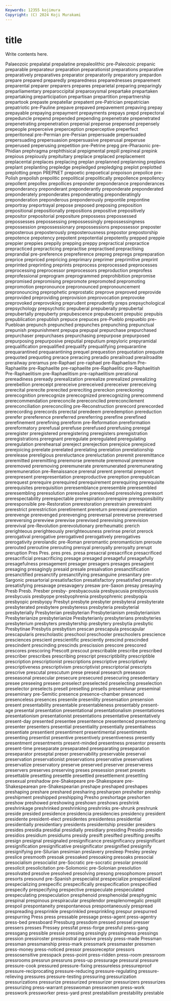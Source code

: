 ```yaml
---
Keywords: 12355 kojimura
Copyright: (C) 2024 Koji Murakami
---
```


# title

Write contents here.



Palaeozoic prepalatal prepalatine prepaleolithic pre-Paleozoic prepanic preparable preparateur preparation
preparationist preparations preparative preparatively preparatives preparator preparatorily preparatory prepardon prepare
prepared preparedly preparedness preparednesses preparement preparental preparer preparers prepares preparietal
preparing preparingly preparliamentary preparoccipital preparoxysmal prepartake prepartaken prepartaking preparticipation prepartisan
prepartition prepartnership prepartook prepaste prepatellar prepatent pre-Patrician prepatrician prepatriotic pre-Pauline
prepave prepaved prepavement prepaving prepay prepayable prepaying prepayment prepayments prepays
prepd prepectoral prepeduncle prepend prepended prepending prepenetrate prepenetrated prepenetrating prepenetration
prepenial prepense prepensed prepensely prepeople preperceive preperception preperceptive preperfect preperitoneal
pre-Permian pre-Persian prepersuade prepersuaded prepersuading prepersuasion prepersuasive preperusal preperuse preperused
preperusing prepetition pre-Petrine prepg pre-Pharaonic pre-Phidian prephragma prephthisical prepigmental prepill
prepineal prepink prepious prepiously prepituitary preplace preplaced preplacement preplacental preplaces
preplacing preplan preplanned preplanning preplans preplant preplanting prepledge prepledged prepledging
preplot preplotted preplotting prepn PREPNET prepoetic prepoetical prepoison prepolice pre-Polish
prepolish prepolitic prepolitical prepolitically prepollence prepollency prepollent prepollex prepollices preponder
preponderance preponderances preponderancy preponderant preponderantly preponderate preponderated preponderately preponderates preponderating
preponderatingly preponderation preponderous preponderously prepontile prepontine preportray preportrayal prepose preposed
preposing preposition prepositional prepositionally prepositions prepositive prepositively prepositor prepositorial prepositure
prepossess prepossessed prepossesses prepossessing prepossessingly prepossessingness prepossession prepossessionary prepossessions prepossessor
preposter preposterous preposterously preposterousness prepostor prepostorship prepotence prepotency prepotent prepotential
prepotently prepped preppie preppier preppies preppily prepping preppy prepractical prepractice
prepracticed prepracticing prepractise prepractised prepractising preprandial pre-preference prepreference prepreg prepregs
prepreparation preprice prepriced prepricing preprimary preprimer preprimitive preprint preprinted preprinting
preprints preprocess preprocessed preprocesses preprocessing preprocessor preprocessors preproduction preprofess preprofessional
preprogram preprogrammed preprohibition prepromise prepromised prepromising prepromote prepromoted prepromoting prepromotion
prepronounce prepronounced prepronouncement prepronouncing preprophetic preprostatic preprove preproved preprovide preprovided
preproviding preprovision preprovocation preprovoke preprovoked preprovoking preprudent preprudently preps prepsychological
prepsychology prepsychotic prepuberal prepuberally prepubertal prepubertally prepuberty prepubescence prepubescent prepubic
prepubis prepublication prepublish prepuce prepuces pre-Pueblo prepueblo pre-Puebloan prepunch prepunched
prepunches prepunching prepunctual prepunish prepunishment prepupa prepupal prepurchase prepurchased prepurchaser
prepurchases prepurchasing prepurpose prepurposed prepurposing prepurposive preputial preputium prepyloric prepyramidal
prequalification prequalified prequalify prequalifying prequarantine prequarantined prequarantining prequel prequestion prequotation
prequote prequoted prequoting prerace preracing preradio prerailroad prerailroadite prerailway preramus
pre-Raphael pre-raphael pre-Raphaelism Pre-Raphaelite pre-Raphaelite pre-raphaelite pre-Raphaelitic pre-Raphaelitish Pre-Raphaelitism pre-Raphaelitism
pre-raphaelitism prerational prereadiness preready prerealization prerealize prerealized prerealizing prerebellion prereceipt
prereceive prereceived prereceiver prereceiving prerecital prerecite prerecited prereciting prereckon prereckoning
prerecognition prerecognize prerecognized prerecognizing prerecommend prerecommendation prereconcile prereconciled prereconcilement prereconciliation
prereconciling pre-Reconstruction prerecord prerecorded prerecording prerecords prerectal preredeem preredemption prereduction
prerefer prereference prereferred prereferring prerefine prerefined prerefinement prerefining prereform pre-Reformation
prereformation prereformatory prerefusal prerefuse prerefused prerefusing preregal preregister preregistered preregistering
preregisters preregistration preregistrations preregnant preregulate preregulated preregulating preregulation prerehearsal prereject
prerejection prerejoice prerejoiced prerejoicing prerelate prerelated prerelating prerelation prerelationship prerelease
prereligious prereluctance prereluctation preremit preremittance preremitted preremitting preremorse preremote preremoval
preremove preremoved preremoving preremunerate preremunerated preremunerating preremuneration pre-Renaissance prerenal prerent
prerental prereport prerepresent prerepresentation prereproductive prereption prerepublican prerequest prerequire prerequired
prerequirement prerequiring prerequisite prerequisites prerequisition preresemblance preresemble preresembled preresembling preresolution
preresolve preresolved preresolving preresort prerespectability prerespectable prerespiration prerespire preresponsibility preresponsible
pre-Restoration prerestoration prerestrain prerestraint prerestrict prerestriction preretirement prereturn prereveal prerevelation
prerevenge prerevenged prerevenging prereversal prereverse prereversed prereversing prereview prerevise prerevised
prerevising prerevision prerevival pre-Revolution prerevolutionary prerheumatic prerich prerighteous prerighteously prerighteousness
prerinse preriot prerock prerogatival prerogative prerogatived prerogatively prerogatives prerogativity prerolandic
pre-Roman preromantic preromanticism preroute prerouted preroutine prerouting preroyal preroyally preroyalty
prerupt preruption Pres Pres. pres pres. presa presacral presacrifice presacrificed
presacrificial presacrificing presage presaged presageful presagefully presagefulness presagement presager presagers
presages presagient presaging presagingly presaid presale presalvation presanctification presanctified presanctify
presanctifying presanguine presanitary pre-Sargonic presartorial presatisfaction presatisfactory presatisfied presatisfy presatisfying
presavage presavagery presaw pre-Saxon presay presaying Presb Presb. Presber presby-
presbyacousia presbyacusia presbycousis presbycusis presbyope presbyophrenia presbyophrenic presbyopia presbyopic presbyopy
Presbyt presbyte presbyter presbyteral presbyterate presbyterated presbytere presbyteress presbyteria presbyterial
presbyterially Presbyterian presbyterian Presbyterianism presbyterianism Presbyterianize presbyterianize Presbyterianly presbyterians presbyteries
presbyterium presbyters presbytership presbytery presbytia presbytic Presbytinae Presbytis presbytism prescan
prescapula prescapular prescapularis prescholastic preschool preschooler preschoolers prescience presciences prescient
prescientific presciently prescind prescinded prescindent prescinding prescinds prescission prescore prescored
prescores prescoring Prescott prescout prescribable prescribe prescribed prescriber prescribes prescribing
prescript prescriptibility prescriptible prescription prescriptionist prescriptions prescriptive prescriptively prescriptiveness prescriptivism
prescriptivist prescriptorial prescripts prescrive prescutal prescutum prese preseal presearch preseason
preseasonal presecular presecure presecured presecuring presedentary presee preseeing preseen preselect
preselected preselecting preselection preselector preselects presell preselling presells presemilunar preseminal
preseminary pre-Semitic presence presence-chamber presenced presenceless presences presenile presenility presensation
presension present presentability presentable presentableness presentably present-age presental presentation presentational
presentationalism presentationes presentationism presentationist presentations presentative presentatively present-day presented presentee
presentence presentenced presentencing presenter presenters presential presentiality presentially presentialness presentiate
presentient presentiment presentimental presentiments presenting presentist presentive presentively presentiveness presently
presentment presentments present-minded presentness presentor presents present-time preseparate preseparated preseparating
preseparation preseparator preseptal preser preservability preservable preserval preservation preservationist preservations
preservative preservatives preservatize preservatory preserve preserved preserver preserveress preservers preserves
preserving preses presession preset presets presettable presetting presettle presettled presettlement
presettling presexual preshadow pre-Shakepeare pre-Shakespeare pre-Shakespearean pre-Shakespearian preshape preshaped preshapes
preshaping preshare preshared presharing presharpen preshelter preship preshipment preshipped preshipping
Presho preshortage preshorten preshow preshowed preshowing preshown preshows preshrink preshrinkage
preshrinked preshrinking preshrinks pre-shrunk preshrunk preside presided presidence presidencia presidencies
presidency president presidente president-elect presidentes presidentess presidential presidentially presidentiary presidents
presidentship presider presiders presides presidia presidial presidially presidiary presiding Presidio
presidio presidios presidium presidiums presidy presift presifted presifting presifts presign
presignal presignaled presignificance presignificancy presignificant presignification presignificative presignificator presignified presignify
presignifying pre-Silurian presimian preslavery presleep Presley presley preslice presmooth presoak
presoaked presoaking presoaks presocial presocialism presocialist pre-Socratic pre-socratic presolar presold
presolicit presolicitation pre-Solomonic pre-Solonian presolution presolvated presolve presolved presolving presong
presophomore presort presorts presound pre-Spanish prespecialist prespecialize prespecialized prespecializing prespecific
prespecifically prespecification prespecified prespecify prespecifying prespective prespeculate prespeculated prespeculating prespeculation
presphenoid presphenoidal presphygmic prespinal prespinous prespiracular presplendor presplenomegalic presplit prespoil
prespontaneity prespontaneous prespontaneously prespread prespreading presprinkle presprinkled presprinkling prespur prespurred
prespurring Press press pressable pressage press-agent press-agentry press-bed pressboard Pressburg
pressdom pressed pressel presser pressers presses Pressey pressfat press-forge pressful
press-gang pressgang pressible pressie pressing pressingly pressingness pressings pression pressiroster
pressirostral pressive pressly press-made Pressman pressman pressmanship press-mark pressmark pressmaster
pressmen press-money press-noticed pressor pressoreceptor pressors pressosensitive presspack press-point press-ridden
press-room pressroom pressrooms pressrun pressruns press-up pressurage pressural pressure pressure-cook
pressured pressure-fixing pressureless pressureproof pressure-reciprocating pressure-reducing pressure-regulating pressure-relieving pressures pressure-testing
pressuring pressurization pressurizations pressurize pressurized pressurizer pressurizers pressurizes pressurizing press-warrant
presswoman presswomen press-work presswork pressworker press-yard prest prestabilism prestability prestable
